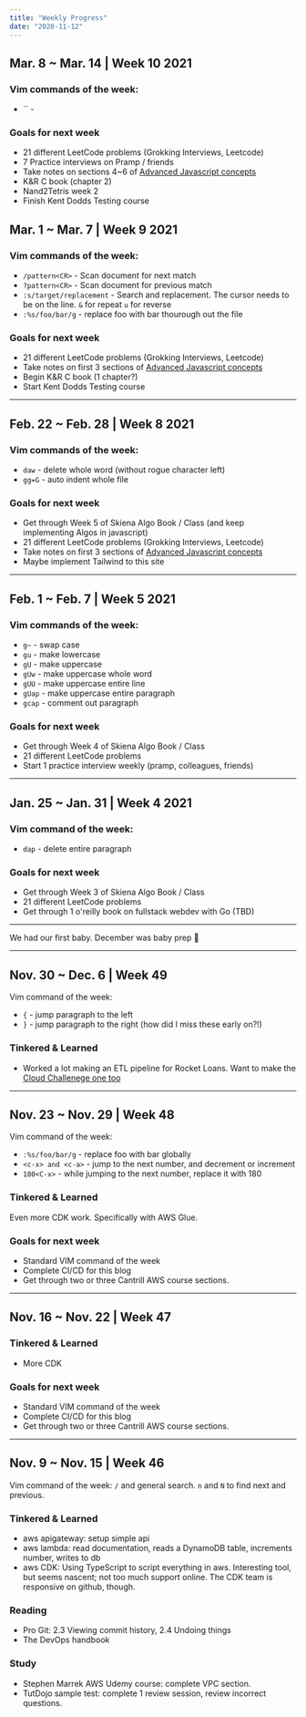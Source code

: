 ```yaml
---
title: "Weekly Progress"
date: "2020-11-12"
---
```


## Mar. 8 ~ Mar. 14 | Week 10 2021

### Vim commands of the week:

- `` -

### Goals for next week

- 21 different LeetCode problems (Grokking Interviews, Leetcode)
- 7 Practice interviews on Pramp / friends
- Take notes on sections 4~6 of [Advanced Javascript concepts](https://www.udemy.com/course/advanced-javascript-concepts/)
- K&R C book (chapter 2)
- Nand2Tetris week 2
- Finish Kent Dodds Testing course

## Mar. 1 ~ Mar. 7 | Week 9 2021

### Vim commands of the week:

- `/pattern<CR>` - Scan document for next match
- `?pattern<CR>` - Scan document for previous match
- `:s/target/replacement` - Search and replacement. The cursor needs to be on the line. `&` for repeat `u` for reverse
- `:%s/foo/bar/g` - replace foo with bar thourough out the file

### Goals for next week

- 21 different LeetCode problems (Grokking Interviews, Leetcode)
- Take notes on first 3 sections of [Advanced Javascript concepts](https://www.udemy.com/course/advanced-javascript-concepts/)
- Begin K&R C book (1 chapter?)
- Start Kent Dodds Testing course

---

## Feb. 22 ~ Feb. 28 | Week 8 2021

### Vim commands of the week:

- `daw` - delete whole word (without rogue character left)
- `gg=G` - auto indent whole file

### Goals for next week

- Get through Week 5 of Skiena Algo Book / Class (and keep implementing Algos in javascript)
- 21 different LeetCode problems (Grokking Interviews, Leetcode)
- Take notes on first 3 sections of [Advanced Javascript concepts](https://www.udemy.com/course/advanced-javascript-concepts/)
- Maybe implement Tailwind to this site

---

## Feb. 1 ~ Feb. 7 | Week 5 2021

### Vim commands of the week:

- `g~` - swap case
- `gu` - make lowercase
- `gU` - make uppercase
- `gUw` - make uppercase whole word
- `gUU` - make uppercase entire line
- `gUap` - make uppercase entire paragraph
- `gcap` - comment out paragraph

### Goals for next week

- Get through Week 4 of Skiena Algo Book / Class
- 21 different LeetCode problems
- Start 1 practice interview weekly (pramp, colleagues, friends)

---

## Jan. 25 ~ Jan. 31 | Week 4 2021

### Vim command of the week:

- `dap` - delete entire paragraph

### Goals for next week

- Get through Week 3 of Skiena Algo Book / Class
- 21 different LeetCode problems
- Get through 1 o'reilly book on fullstack webdev with Go (TBD)

---

We had our first baby. December was baby prep 👶

---

## Nov. 30 ~ Dec. 6 | Week 49

Vim command of the week:

- `{` - jump paragraph to the left
- `}` - jump paragraph to the right (how did I miss these early on?!)

### Tinkered & Learned

- Worked a lot making an ETL pipeline for Rocket Loans. Want to make the [Cloud Challenege one too](https://acloudguru.com/blog/engineering/cloudguruchallenge-python-aws-etl)

---

## Nov. 23 ~ Nov. 29 | Week 48

Vim command of the week:

- `:%s/foo/bar/g` - replace foo with bar globally
- `<c-x> and <c-a>` - jump to the next number, and decrement or increment
- `180<C-x>` - while jumping to the next number, replace it with 180

### Tinkered & Learned

Even more CDK work. Specifically with AWS Glue.

### Goals for next week

- Standard VIM command of the week
- Complete CI/CD for this blog
- Get through two or three Cantrill AWS course sections.

---

## Nov. 16 ~ Nov. 22 | Week 47

### Tinkered & Learned

- More CDK

### Goals for next week

- Standard VIM command of the week
- Complete CI/CD for this blog
- Get through two or three Cantrill AWS course sections.

---

## Nov. 9 ~ Nov. 15 | Week 46

Vim command of the week: `/` and general search. `n` and `N` to find next and previous.

### Tinkered & Learned

- aws apigateway: setup simple api
- aws lambda: read documentation, reads a DynamoDB table, increments number, writes to db
- aws CDK: Using TypeScript to script everything in aws. Interesting tool, but seems nascent; not too much support online. The CDK team is responsive on github, though.

### Reading

- Pro Git: 2.3 Viewing commit history, 2.4 Undoing things
- The DevOps handbook

### Study

- Stephen Marrek AWS Udemy course: complete VPC section.
- TutDojo sample test: complete 1 review session, review incorrect questions.
